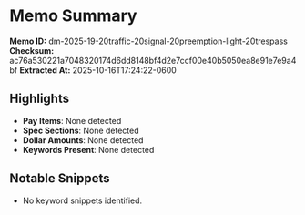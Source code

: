 # Memo Summary

**Memo ID:** dm-2025-19-20traffic-20signal-20preemption-light-20trespass
**Checksum:** ac76a530221a7048320174d6dd8148bf4d2e7ccf00e40b5050ea8e91e7e9a4bf
**Extracted At:** 2025-10-16T17:24:22-0600

## Highlights
- **Pay Items**: None detected
- **Spec Sections**: None detected
- **Dollar Amounts**: None detected
- **Keywords Present**: None detected

## Notable Snippets
- No keyword snippets identified.